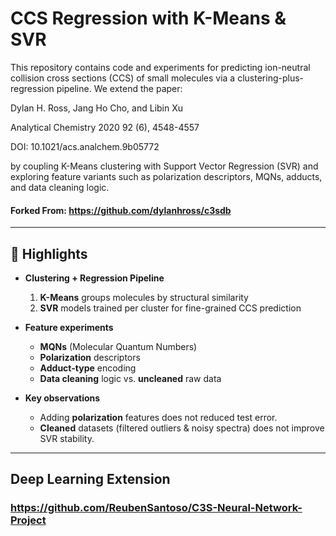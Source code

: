 # CCS Regression with K-Means & SVR

This repository contains code and experiments for predicting ion-neutral collision cross sections (CCS) of small molecules via a clustering-plus-regression pipeline. We extend the paper:

Dylan H. Ross, Jang Ho Cho, and Libin Xu

Analytical Chemistry 2020 92 (6), 4548-4557

DOI: 10.1021/acs.analchem.9b05772

by coupling K-Means clustering with Support Vector Regression (SVR) and exploring feature variants such as polarization descriptors, MQNs, adducts, and data cleaning logic.

#### Forked From: https://github.com/dylanhross/c3sdb

---

## 🚀 Highlights

- **Clustering + Regression Pipeline**  
  1. **K-Means** groups molecules by structural similarity  
  2. **SVR** models trained per cluster for fine-grained CCS prediction  

- **Feature experiments**  
  - **MQNs** (Molecular Quantum Numbers)  
  - **Polarization** descriptors  
  - **Adduct-type** encoding  
  - **Data cleaning** logic vs. **uncleaned** raw data  

- **Key observations**  
  - Adding **polarization** features does not reduced test error.  
  - **Cleaned** datasets (filtered outliers & noisy spectra) does not improve SVR stability.  

---

## Deep Learning Extension
### https://github.com/ReubenSantoso/C3S-Neural-Network-Project
